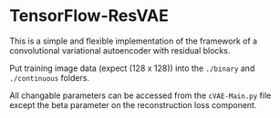 # TensorFlow-ResVAE

This is a simple and flexible implementation of the framework of a convolutional variational autoencoder with residual blocks. 

Put training image data (expect (128 x 128)) into the `./binary` and `./continuous` folders.

All changable parameters can be accessed from the `cVAE-Main.py` file except the beta parameter on the reconstruction loss component.
